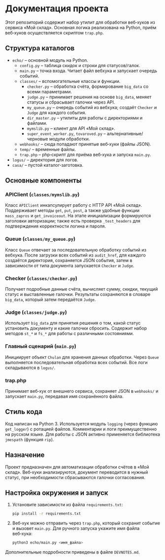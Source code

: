 # Документация проекта

Этот репозиторий содержит набор утилит для обработки веб‑хуков из сервиса «Мой склад».
Основная логика реализована на Python, приём веб‑хуков осуществляется скриптом `trap.php`.

## Структура каталогов

- `echo/` – основной модуль на Python.
  - `config.py` – таблица скидок и строки для статусов/галок.
  - `main.py` – точка входа. Читает файл вебхука и запускает очередь событий.
  - `classes/` – вспомогательные классы и функции.
    - `checker.py` – обработка счёта, формирование `big_data` со всеми параметрами.
    - `judge.py` – принимает решения на основе `big_data`, меняет статусы и сбрасывает галочки через API.
    - `my_queue.py` – очередь событий из вебхука; создаёт `Checker` и `Judge` для каждого события.
    - `dir_master.py` – утилиты для работы с директориями и файлами.
    - `mymslib.py` – клиент для API «Мой склад».
    - `super_event_worker.py`, `tovaroved.py` – альтернативные/черновые модули обработки.
  - `webhooks/` – сюда попадают принятые веб‑хуки (файлы JSON).
  - `temp/` – временные файлы.
  - `trap.php` – php‑скрипт для приёма веб‑хука и запуска `main.py`.
- `logus/` – директория для логов.
- `casa/` – пустой каталог‑заготовка.

## Основные компоненты

### APIClient (`classes/mymslib.py`)

Класс `APIClient` инкапсулирует работу с HTTP API «Мой склад». Поддерживает методы `get`, `put`, `post`,
а также удобные функции `mass_zapros` и `get_invoiceout`. На этапе инициализации формируются заголовки
авторизации; также есть проверка `_test_headers` для подтверждения корректности логина и пароля.

### Queue (`classes/my_queue.py`)

Класс `Queue` отвечает за последовательную обработку событий из вебхука. После загрузки всех событий
из `audit_href`, для каждого создаётся директория, сохраняется JSON события, затем в зависимости от типа
документа запускается `Checker` и `Judge`.

### Checker (`classes/checker.py`)

Получает подробные данные счёта, вычисляет сумму, скидки, текущий статус и выставленные галочки.
Результаты сохраняются в словаре `big_data`, который затем передаётся `Judge`.

### Judge (`classes/judge.py`)

Использует `big_data` для принятия решения о том, какой статус установить документу и какие галочки
сбросить. Содержит набор методов `st_*` и `fs_*` для работы с различными состояниями.

### Главный сценарий (`main.py`)

Инициирует объект `Chulan` для хранения данных обработки. Через `Queue` выполняется последовательная
обработка всех событий. Все логи складываются в `logus/`.

### trap.php

Принимает веб‑хук от внешнего сервиса, сохраняет JSON в `webhooks/` и запускает `main.py`,
передавая имя сохранённого файла.

## Стиль кода

Код написан на Python 3. Используется модуль `logging` (через функцию `get_logger`) с ротацией файлов.
Комментарии и логи преимущественно на русском языке. Для работы с JSON активно применяется библиотека
`jmespath` (функция `rip`).

## Назначение

Проект предназначен для автоматизации обработки счётов в «Мой склад». Веб‑хуки анализируются,
документ переводится в нужный статус, при необходимости сбрасываются галочки согласования.


## Настройка окружения и запуск

1. Установите зависимости из файла `requirements.txt`:
   ```bash
   pip install -r requirements.txt
   ```
2. Веб‑хук можно отправить через `trap.php`, который сохранит событие и вызовет
   `main.py`.
   Для ручного запуска укажите имя файла веб‑хука:
   ```bash
   python3 echo/main.py <имя_файла>
   ```

Дополнительные подробности приведены в файле `DEVNOTES.md`.
